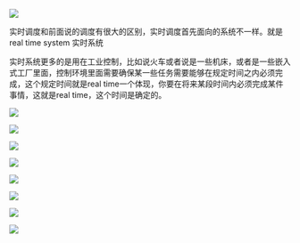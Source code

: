 ![](https://gitee.com/hxc8/images8/raw/master/img/202407191124385.jpg)

实时调度和前面说的调度有很大的区别，实时调度首先面向的系统不一样。就是 real time system 实时系统

实时系统更多的是用在工业控制，比如说火车或者说是一些机床，或者是一些嵌入式工厂里面，控制环境里面需要确保某一些任务需要能够在规定时间之内必须完成，这个规定时间就是real time一个体现，你要在将来某段时间内必须完成某件事情，这就是real time，这个时间是确定的。

![](https://gitee.com/hxc8/images8/raw/master/img/202407191124249.jpg)

![](https://gitee.com/hxc8/images8/raw/master/img/202407191124708.jpg)

![](https://gitee.com/hxc8/images8/raw/master/img/202407191124814.jpg)

![](https://gitee.com/hxc8/images8/raw/master/img/202407191124386.jpg)

![](https://gitee.com/hxc8/images8/raw/master/img/202407191124277.jpg)

![](https://gitee.com/hxc8/images8/raw/master/img/202407191124404.jpg)

![](https://gitee.com/hxc8/images8/raw/master/img/202407191124487.jpg)

![](https://gitee.com/hxc8/images8/raw/master/img/202407191124842.jpg)